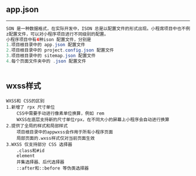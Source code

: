 ## app.json
---
```java
SON 是一种数据格式，在实际开发中，ISON 总是以配置文件的形式出现。小程席项目中也不例外，通过不同的.json 
z配置文件，可以对小程序项目进行不同级别的配置。
小程序项目中有4种ison 配置文件，分别是
1.项目根目录中的 app.json 配置文件
2.项目根目录中的 project.config.json 配置文件
3.项目根目录中的 sitemap.json 配置文件
4.每个页面文件夹中的 .json 配置文件
```

<div style="background-color: rgb(200, 210, 210);  padding:18px; background-repeat: repeat;">
    <div style="width:820px;">
        <img src="微信小程序/img/1.png" alt="">
    </div>
</div>
<div style="background-color: rgb(200, 210, 210);  padding:18px; background-repeat: repeat;">
    <div style="width:820px;">
        <img src="微信小程序/img/2.png" alt="">
    </div>
</div>

## wxss样式
```
WXSS和 CSS的区别
1.新增了 rpx 尺寸单位
    CSS中需要手动进行像素单位换算，例如 rem
    WXSS在底层支持新的尺寸单位rpx，在不同大小的屏幕上小程序会自动进行换算
2.提供了全局的样式和局部样式
    项目根目录中的appwxss会作用于所有小程序页面
    局部页面的.wxss样式仅对当前页面生效
3.WXSS 仅支持部分 CSS 选择器
    .class和#id
    element
    并集选择器、后代选择器
    ::after和::before 等伪类选择器
```